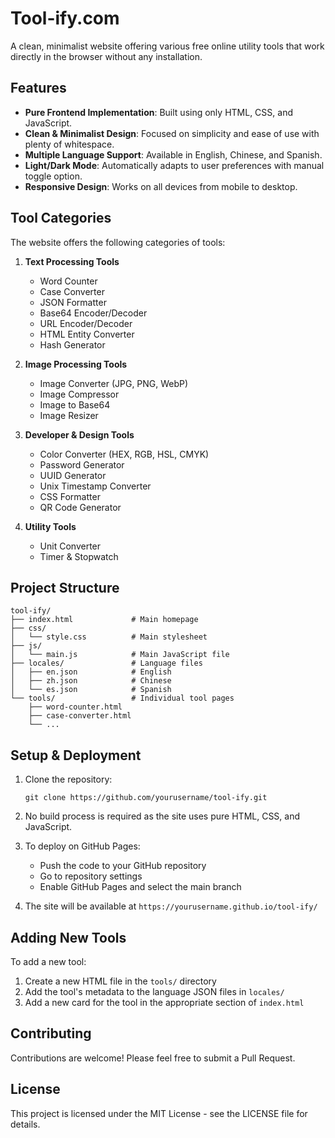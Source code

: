 # Tool-ify.com

A clean, minimalist website offering various free online utility tools that work directly in the browser without any installation.

## Features

- **Pure Frontend Implementation**: Built using only HTML, CSS, and JavaScript.
- **Clean & Minimalist Design**: Focused on simplicity and ease of use with plenty of whitespace.
- **Multiple Language Support**: Available in English, Chinese, and Spanish.
- **Light/Dark Mode**: Automatically adapts to user preferences with manual toggle option.
- **Responsive Design**: Works on all devices from mobile to desktop.

## Tool Categories

The website offers the following categories of tools:

1. **Text Processing Tools**
   - Word Counter
   - Case Converter
   - JSON Formatter
   - Base64 Encoder/Decoder
   - URL Encoder/Decoder
   - HTML Entity Converter
   - Hash Generator

2. **Image Processing Tools**
   - Image Converter (JPG, PNG, WebP)
   - Image Compressor
   - Image to Base64
   - Image Resizer

3. **Developer & Design Tools**
   - Color Converter (HEX, RGB, HSL, CMYK)
   - Password Generator
   - UUID Generator
   - Unix Timestamp Converter
   - CSS Formatter
   - QR Code Generator

4. **Utility Tools**
   - Unit Converter
   - Timer & Stopwatch

## Project Structure

```
tool-ify/
├── index.html             # Main homepage
├── css/
│   └── style.css          # Main stylesheet
├── js/
│   └── main.js            # Main JavaScript file
├── locales/               # Language files
│   ├── en.json            # English
│   ├── zh.json            # Chinese
│   └── es.json            # Spanish
└── tools/                 # Individual tool pages
    ├── word-counter.html
    ├── case-converter.html
    └── ...
```

## Setup & Deployment

1. Clone the repository:
   ```
   git clone https://github.com/yourusername/tool-ify.git
   ```

2. No build process is required as the site uses pure HTML, CSS, and JavaScript.

3. To deploy on GitHub Pages:
   - Push the code to your GitHub repository
   - Go to repository settings
   - Enable GitHub Pages and select the main branch

4. The site will be available at `https://yourusername.github.io/tool-ify/`

## Adding New Tools

To add a new tool:

1. Create a new HTML file in the `tools/` directory
2. Add the tool's metadata to the language JSON files in `locales/`
3. Add a new card for the tool in the appropriate section of `index.html`

## Contributing

Contributions are welcome! Please feel free to submit a Pull Request.

## License

This project is licensed under the MIT License - see the LICENSE file for details. 